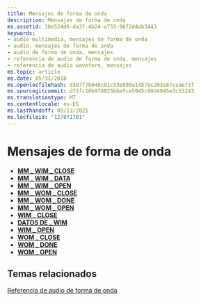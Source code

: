 ```yaml
---
title: Mensajes de forma de onda
description: Mensajes de forma de onda
ms.assetid: 18e524d6-da3f-4b24-a755-9672d4ab3443
keywords:
- audio multimedia, mensajes de forma de onda
- audio, mensajes de forma de onda
- audio de forma de onda, mensajes
- referencia de audio de forma de onda, mensajes
- referencia de audio wavefore, mensajes
ms.topic: article
ms.date: 05/31/2018
ms.openlocfilehash: d397f7b046c01c93e090a14579c203e87caae73f
ms.sourcegitcommit: d75fc10b9f0825bbe5ce5045c90d4045e3c53243
ms.translationtype: MT
ms.contentlocale: es-ES
ms.lasthandoff: 09/13/2021
ms.locfileid: "127071701"
---
```

# <a name="waveform-messages"></a>Mensajes de forma de onda

-   [**MM \_ WIM \_ CLOSE**](mm-wim-close.md)
-   [**MM \_ WIM \_ DATA**](mm-wim-data.md)
-   [**MM \_ WIM \_ OPEN**](mm-wim-open.md)
-   [**MM \_ WOM \_ CLOSE**](mm-wom-close.md)
-   [**MM \_ WOM \_ DONE**](mm-wom-done.md)
-   [**MM \_ WOM \_ OPEN**](mm-wom-open.md)
-   [**WIM \_ CLOSE**](wim-close.md)
-   [**DATOS DE \_ WIM**](wim-data.md)
-   [**WIM \_ OPEN**](wim-open.md)
-   [**WOM \_ CLOSE**](wom-close.md)
-   [**WOM \_ DONE**](wom-done.md)
-   [**WOM \_ OPEN**](wom-open.md)

## <a name="related-topics"></a>Temas relacionados

<dl> <dt>

[Referencia de audio de forma de onda](waveform-audio-reference.md)
</dt> </dl>

 

 




